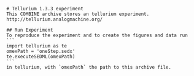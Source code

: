 
        # Tellurium 1.3.3 experiment
        This COMBINE archive stores an tellurium experiment.
        http://tellurium.analogmachine.org/

        ## Run Experiment
        To reproduce the experiment and to create the figures and data run
        ```
        import tellurium as te
        omexPath = 'oneStep.sedx'
        te.executeSEDML(omexPath)
        ```
        in tellurium, with `omexPath` the path to this archive file.
        